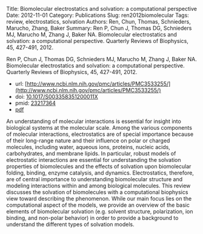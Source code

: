 Title: Biomolecular electrostatics and solvation: a computational perspective
Date: 2012-11-01
Category: Publications
Slug: ren2012biomolecular
Tags: review, electrostatics, solvation
Authors: Ren, Chun, Thomas, Schnieders, Marucho, Zhang, Baker
Summary: Ren P, Chun J, Thomas DG, Schnieders MJ, Marucho M, Zhang J, Baker NA. Biomolecular electrostatics and solvation: a computational perspective. Quarterly Reviews of Biophysics, 45, 427-491, 2012. 

Ren P, Chun J, Thomas DG, Schnieders MJ, Marucho M, Zhang J, Baker NA. Biomolecular electrostatics and solvation: a computational perspective. Quarterly Reviews of Biophysics, 45, 427-491, 2012. 

* url: [http://www.ncbi.nlm.nih.gov/pmc/articles/PMC3533255/](http://www.ncbi.nlm.nih.gov/pmc/articles/PMC3533255/)
* doi: [10.1017/S003358351200011X](http://dx.doi.org/10.1017/S003358351200011X)
* pmid: [23217364](http://www.ncbi.nlm.nih.gov/pubmed/23217364)
* [pdf](http://sobolevnrm.github.io/papers/ren2012biomolecular.pdf)

An understanding of molecular interactions is essential for insight into biological systems at the molecular scale. Among the various components of molecular interactions, electrostatics are of special importance because of their long-range nature and their influence on polar or charged molecules, including water, aqueous ions, proteins, nucleic acids, carbohydrates, and membrane lipids. In particular, robust models of electrostatic interactions are essential for understanding the solvation properties of biomolecules and the effects of solvation upon biomolecular folding, binding, enzyme catalysis, and dynamics. Electrostatics, therefore, are of central importance to understanding biomolecular structure and modeling interactions within and among biological molecules. This review discusses the solvation of biomolecules with a computational biophysics view toward describing the phenomenon. While our main focus lies on the computational aspect of the models, we provide an overview of the basic elements of biomolecular solvation (e.g. solvent structure, polarization, ion binding, and non-polar behavior) in order to provide a background to understand the different types of solvation models.
